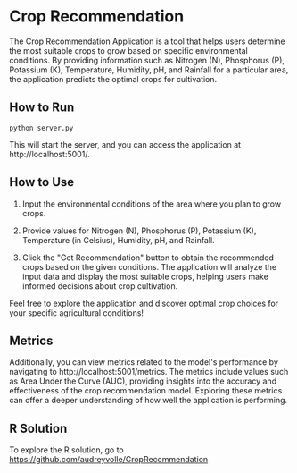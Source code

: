 # Crop Recommendation

The Crop Recommendation Application is a tool that helps users determine the most suitable crops to grow based on specific environmental conditions. By providing information such as Nitrogen (N), Phosphorus (P), Potassium (K), Temperature, Humidity, pH, and Rainfall for a particular area, the application predicts the optimal crops for cultivation.

## How to Run
````
python server.py
````
This will start the server, and you can access the application at http://localhost:5001/.

## How to Use
1. Input the environmental conditions of the area where you plan to grow crops.

2. Provide values for Nitrogen (N), Phosphorus (P), Potassium (K), Temperature (in Celsius), Humidity, pH, and Rainfall.

3. Click the "Get Recommendation" button to obtain the recommended crops based on the given conditions.
The application will analyze the input data and display the most suitable crops, helping users make informed decisions about crop cultivation.

Feel free to explore the application and discover optimal crop choices for your specific agricultural conditions!

## Metrics
Additionally, you can view metrics related to the model's performance by navigating to http://localhost:5001/metrics. The metrics include values such as Area Under the Curve (AUC), providing insights into the accuracy and effectiveness of the crop recommendation model. Exploring these metrics can offer a deeper understanding of how well the application is performing.

## R Solution
To explore the R solution, go to https://github.com/audreyvolle/CropRecommendation
